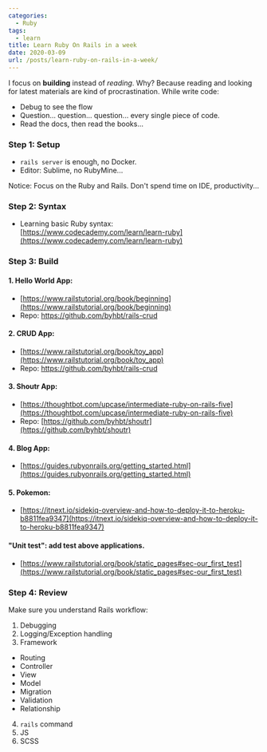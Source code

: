 ```yaml
---
categories:
  - Ruby
tags:
  - learn
title: Learn Ruby On Rails in a week
date: 2020-03-09
url: /posts/learn-ruby-on-rails-in-a-week/
---
```



I focus on **building** instead of *reading*. Why? Because reading and looking for latest materials are kind of procrastination.
While write code:
- Debug to see the flow
- Question... question... question... every single piece of code.
- Read the docs, then read the books...

### Step 1: Setup
- ```rails server``` is enough, no Docker.
- Editor: Sublime, no RubyMine...

Notice: Focus on the Ruby and Rails. Don't spend time on IDE, productivity...

### Step 2: Syntax
- Learning basic Ruby syntax: [https://www.codecademy.com/learn/learn-ruby](https://www.codecademy.com/learn/learn-ruby)

### Step 3: Build

#### 1. Hello World App:
- [https://www.railstutorial.org/book/beginning](https://www.railstutorial.org/book/beginning)
- Repo: https://github.com/byhbt/rails-crud

#### 2. CRUD App:
- [https://www.railstutorial.org/book/toy_app](https://www.railstutorial.org/book/toy_app)
- Repo: https://github.com/byhbt/rails-crud

#### 3. Shoutr App:
- [https://thoughtbot.com/upcase/intermediate-ruby-on-rails-five](https://thoughtbot.com/upcase/intermediate-ruby-on-rails-five)
- Repo: [https://github.com/byhbt/shoutr](https://github.com/byhbt/shoutr)

#### 4. Blog App:
- [https://guides.rubyonrails.org/getting_started.html](https://guides.rubyonrails.org/getting_started.html)

#### 5. Pokemon:
- [https://itnext.io/sidekiq-overview-and-how-to-deploy-it-to-heroku-b8811fea9347](https://itnext.io/sidekiq-overview-and-how-to-deploy-it-to-heroku-b8811fea9347)

#### "Unit test": add test above applications.
- [https://www.railstutorial.org/book/static_pages#sec-our_first_test](https://www.railstutorial.org/book/static_pages#sec-our_first_test)

### Step 4: Review

Make sure you understand Rails workflow:

1. Debugging
2. Logging/Exception handling
3. Framework
- Routing
- Controller
- View
- Model
- Migration
- Validation
- Relationship
4. ```rails``` command
5. JS
6. SCSS